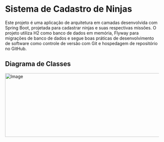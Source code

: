 # Sistema de Cadastro de Ninjas

Este projeto é uma aplicação de arquitetura em camadas desenvolvida com Spring Boot, projetada para cadastrar ninjas e suas respectivas missões. O projeto utiliza H2 como banco de dados em memória, Flyway para migrações de banco de dados e segue boas práticas de desenvolvimento de software como controle de versão com Git e hospedagem de repositório no GitHub.

## Diagrama de Classes
<img width="801" height="208" alt="Image" src="https://github.com/user-attachments/assets/917d2361-dfcb-4219-a382-6269ba5cd2d1" />
